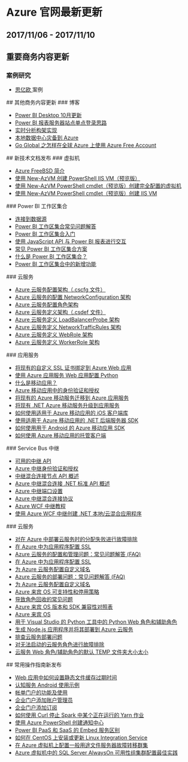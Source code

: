 <properties
	pageTitle="Azure 官网本周更新 | Azure"
    description="Azure 官网本周更新"
    services=""
    documentationCenter=""
    authors=""
    manager=""
    editor=""
    tags=""/>

<tags ms.service="weekly-updates" ms.date="" wacn.date="" wacn.lang="cn"/>

# Azure 官网最新更新
## 2017/11/06 - 2017/11/10
## 重要商务内容更新
### 案例研究
<ul>
<li><a href="/partnerancasestudy/case-studies/sem/" id="weekly-updates-11-10_case-studies-sem">思亿欧 </a>案例</li>
</ul>
## 其他商务内容更新
### 博客
<ul>
<li><a href="/blog/2017/11/09/Power-BI-Desktop-October-Updating/" id="weekly-updates-11-10_blog-Power-BI-Desktop-October-Updating">Power BI Desktop 10月更新</a></li>
<li><a href="/blog/2017/11/09/Power-BI-report-server-station-single-landing/" id="weekly-updates-11-10_blog-Power-BI-report-server-station-single-landing">Power BI 报表服务器站点单点登录思路</a>
</li>
<li><a href="/blog/2017/11/09/Real-time-analysis-architecture-implementation/" id="weekly-updates-11-10_blog-Real-time-analysis-architecture-implementation">实时分析构架实现</a></li>
<li><a href="/blog/2017/11/09/DR2C-on-Azure" id="weekly-updates-11-10_blog-DR2C-on-Azure">本地数据中心灾备到 Azure
</a></li>
<li><a href="/blog/2017/11/10/How-to-use-Azure-Free-Account" id="weekly-updates-11-10_blog-How-to-use-Azure-Free-Account">Go Global 之怎样在全球 Azure 上使用 Azure Free Account
</a></li>

</ul>
## 新技术文档发布
### 虚拟机
<ul>
<li><a id='weekly-updates-11-10_docs-freebsd-intro-on-azure' href='https://docs.azure.cn/zh-cn/virtual-machines/linux/freebsd-intro-on-azure'>Azure FreeBSD 简介</a></li>
<li><a id='weekly-updates-11-10_docs-virtual-machines-windows-powershell-sample-create-iis-using-dsc-auto' href='https://docs.azure.cn/zh-cn/virtual-machines/scripts/virtual-machines-windows-powershell-sample-create-iis-using-dsc-auto'>使用 New-AzVM 创建 PowerShell IIS VM（预览版）</a></li>
<li><a id='weekly-updates-11-10_docs-virtual-machines-windows-powershell-sample-create-vm-auto' href='https://docs.azure.cn/zh-cn/virtual-machines/scripts/virtual-machines-windows-powershell-sample-create-vm-auto'>使用 New-AzVM PowerShell cmdlet（预览版）创建完全配置的虚拟机</a></li>
<li><a id='weekly-updates-11-10_docs-virtual-machines-windows-powershell-sample-create-vm-iis-auto' href='https://docs.azure.cn/zh-cn/virtual-machines/scripts/virtual-machines-windows-powershell-sample-create-vm-iis-auto'>使用 New-AzVM PowerShell cmdlet（预览版）创建 IIS VM</a></li>
</ul>
### Power BI 工作区集合
<ul>
<li><a id='weekly-updates-11-10_docs-connect-datasource' href='https://docs.azure.cn/zh-cn/power-bi-workspace-collections/connect-datasource'>连接到数据源</a></li>
<li><a id='weekly-updates-11-10_docs-faq' href='https://docs.azure.cn/zh-cn/power-bi-workspace-collections/faq'>Power BI 工作区集合常见问题解答</a></li>
<li><a id='weekly-updates-11-10_docs-get-started' href='https://docs.azure.cn/zh-cn/power-bi-workspace-collections/get-started'>Power BI 工作区集合入门</a></li>
<li><a id='weekly-updates-11-10_docs-interact-with-reports' href='https://docs.azure.cn/zh-cn/power-bi-workspace-collections/interact-with-reports'>使用 JavaScript API 与 Power BI 报表进行交互</a></li>
<li><a id='weekly-updates-11-10_docs-scenarios' href='https://docs.azure.cn/zh-cn/power-bi-workspace-collections/scenarios'>常见 Power BI 工作区集合方案</a></li>
<li><a id='weekly-updates-11-10_docs-what-are-power-bi-workspace-collections' href='https://docs.azure.cn/zh-cn/power-bi-workspace-collections/what-are-power-bi-workspace-collections'>什么是 Power BI 工作区集合？</a></li>
<li><a id='weekly-updates-11-10_docs-whats-new' href='https://docs.azure.cn/zh-cn/power-bi-workspace-collections/whats-new'>Power BI 工作区集合中的新增功能</a></li>
</ul>
### 云服务
<ul>
<li><a id='weekly-updates-11-10_docs-schema-cscfg-file' href='https://docs.azure.cn/zh-cn/cloud-services/schema-cscfg-file'>Azure 云服务配置架构（.cscfg 文件）</a></li>
<li><a id='weekly-updates-11-10_docs-schema-cscfg-networkconfiguration' href='https://docs.azure.cn/zh-cn/cloud-services/schema-cscfg-networkconfiguration'>Azure 云服务的配置 NetworkConfiguration 架构</a></li>
<li><a id='weekly-updates-11-10_docs-schema-cscfg-role' href='https://docs.azure.cn/zh-cn/cloud-services/schema-cscfg-role'>Azure 云服务配置角色架构</a></li>
<li><a id='weekly-updates-11-10_docs-schema-csdef-file' href='https://docs.azure.cn/zh-cn/cloud-services/schema-csdef-file'>Azure 云服务定义架构（.csdef 文件）</a></li>
<li><a id='weekly-updates-11-10_docs-schema-csdef-loadbalancerprobe' href='https://docs.azure.cn/zh-cn/cloud-services/schema-csdef-loadbalancerprobe'>Azure 云服务定义 LoadBalancerProbe 架构</a></li>
<li><a id='weekly-updates-11-10_docs-schema-csdef-networktrafficrules' href='https://docs.azure.cn/zh-cn/cloud-services/schema-csdef-networktrafficrules'>Azure 云服务定义 NetworkTrafficRules 架构</a></li>
<li><a id='weekly-updates-11-10_docs-schema-csdef-webrole' href='https://docs.azure.cn/zh-cn/cloud-services/schema-csdef-webrole'>Azure 云服务定义 WebRole 架构</a></li>
<li><a id='weekly-updates-11-10_docs-schema-csdef-workerrole' href='https://docs.azure.cn/zh-cn/cloud-services/schema-csdef-workerrole'>Azure 云服务定义 WorkerRole 架构</a></li>
</ul>
### 应用服务
<ul>
<li><a id='weekly-updates-11-10_docs-app-service-web-tutorial-custom-ssl' href='https://docs.azure.cn/zh-cn/app-service/app-service-web-tutorial-custom-ssl'>将现有的自定义 SSL 证书绑定到 Azure Web 应用</a></li>
<li><a id='weekly-updates-11-10_docs-web-sites-python-configure' href='https://docs.azure.cn/zh-cn/app-service/web-sites-python-configure'>使用 Azure 应用服务 Web 应用配置 Python</a></li>
<li><a id='weekly-updates-11-10_docs-app-service-mobile-value-prop' href='https://docs.azure.cn/zh-cn/app-service-mobile/app-service-mobile-value-prop'>什么是移动应用？</a></li>
<li><a id='weekly-updates-11-10_docs-app-service-mobile-auth' href='https://docs.azure.cn/zh-cn/app-service-mobile/app-service-mobile-auth'>Azure 移动应用中的身份验证和授权</a></li>
<li><a id='weekly-updates-11-10_docs-app-service-mobile-migrating-from-mobile-services' href='https://docs.azure.cn/zh-cn/app-service-mobile/app-service-mobile-migrating-from-mobile-services'>将现有的 Azure 移动服务迁移到 Azure 应用服务</a></li>
<li><a id='weekly-updates-11-10_docs-app-service-mobile-net-upgrading-from-mobile-services' href='https://docs.azure.cn/zh-cn/app-service-mobile/app-service-mobile-net-upgrading-from-mobile-services'>将现有 .NET Azure 移动服务升级到应用服务</a></li>
<li><a id='weekly-updates-11-10_docs-app-service-mobile-ios-how-to-use-client-library' href='https://docs.azure.cn/zh-cn/app-service-mobile/app-service-mobile-ios-how-to-use-client-library'>如何使用适用于 Azure 移动应用的 iOS 客户端库</a></li>
<li><a id='weekly-updates-11-10_docs-app-service-mobile-dotnet-backend-how-to-use-server-sdk' href='https://docs.azure.cn/zh-cn/app-service-mobile/app-service-mobile-dotnet-backend-how-to-use-server-sdk'>使用适用于 Azure 移动应用的 .NET 后端服务器 SDK</a></li>
<li><a id='weekly-updates-11-10_docs-app-service-mobile-android-how-to-use-client-library' href='https://docs.azure.cn/zh-cn/app-service-mobile/app-service-mobile-android-how-to-use-client-library'>如何使用用于 Android 的 Azure 移动应用 SDK</a></li>
<li><a id='weekly-updates-11-10_docs-app-service-mobile-dotnet-how-to-use-client-library' href='https://docs.azure.cn/zh-cn/app-service-mobile/app-service-mobile-dotnet-how-to-use-client-library'>如何使用 Azure 移动应用的托管客户端</a></li>
</ul>
### Service Bus 中继
<ul>
<li><a id='weekly-updates-11-10_docs-relay-api-overview' href='https://docs.azure.cn/zh-cn/service-bus-relay/relay-api-overview'>可用的中继 API</a></li>
<li><a id='weekly-updates-11-10_docs-relay-authentication-and-authorization' href='https://docs.azure.cn/zh-cn/service-bus-relay/relay-authentication-and-authorization'>Azure 中继身份验证和授权</a></li>
<li><a id='weekly-updates-11-10_docs-relay-hybrid-connections-node-ws-api-overview' href='https://docs.azure.cn/zh-cn/service-bus-relay/relay-hybrid-connections-node-ws-api-overview'>中继混合连接节点 API 概述</a></li>
<li><a id='weekly-updates-11-10_docs-relay-hybrid-connections-dotnet-api-overview' href='https://docs.azure.cn/zh-cn/service-bus-relay/relay-hybrid-connections-dotnet-api-overview'>Azure 中继混合连接 .NET 标准 API 概述</a></li>
<li><a id='weekly-updates-11-10_docs-relay-port-settings' href='https://docs.azure.cn/zh-cn/service-bus-relay/relay-port-settings'>Azure 中继端口设置</a></li>
<li><a id='weekly-updates-11-10_docs-relay-hybrid-connections-protocol' href='https://docs.azure.cn/zh-cn/service-bus-relay/relay-hybrid-connections-protocol'>Azure 中继混合连接协议</a></li>
<li><a id='weekly-updates-11-10_docs-service-bus-relay-tutorial' href='https://docs.azure.cn/zh-cn/service-bus-relay/service-bus-relay-tutorial'>Azure WCF 中继教程</a></li>
<li><a id='weekly-updates-11-10_docs-service-bus-dotnet-hybrid-app-using-service-bus-relay' href='https://docs.azure.cn/zh-cn/service-bus-relay/service-bus-dotnet-hybrid-app-using-service-bus-relay'>使用 Azure WCF 中继创建 .NET 本地/云混合应用程序</a></li>
</ul>
### 云服务
<ul>
<li><a id='weekly-updates-11-10_docs-cloud-services-allocation-failures' href='https://docs.azure.cn/zh-cn/cloud-services/cloud-services-allocation-failures'>对在 Azure 中部署云服务时的分配失败进行故障排除</a></li>
<li><a id='weekly-updates-11-10_docs-cloud-services-configure-ssl-certificate-portal' href='https://docs.azure.cn/zh-cn/cloud-services/cloud-services-configure-ssl-certificate-portal'>在 Azure 中为应用程序配置 SSL</a></li>
<li><a id='weekly-updates-11-10_docs-cloud-services-configuration-and-management-faq' href='https://docs.azure.cn/zh-cn/cloud-services/cloud-services-configuration-and-management-faq'>Azure 云服务的配置和管理问题：常见问题解答 (FAQ)</a></li>
<li><a id='weekly-updates-11-10_docs-cloud-services-configure-ssl-certificate' href='https://docs.azure.cn/zh-cn/cloud-services/cloud-services-configure-ssl-certificate'>在 Azure 中为应用程序配置 SSL</a></li>
<li><a id='weekly-updates-11-10_docs-cloud-services-custom-domain-name' href='https://docs.azure.cn/zh-cn/cloud-services/cloud-services-custom-domain-name'>为 Azure 云服务配置自定义域名</a></li>
<li><a id='weekly-updates-11-10_docs-cloud-services-deployment-faq' href='https://docs.azure.cn/zh-cn/cloud-services/cloud-services-deployment-faq'>Azure 云服务的部署问题：常见问题解答 (FAQ)</a></li>
<li><a id='weekly-updates-11-10_docs-cloud-services-custom-domain-name-portal' href='https://docs.azure.cn/zh-cn/cloud-services/cloud-services-custom-domain-name-portal'>为 Azure 云服务配置自定义域名</a></li>
<li><a id='weekly-updates-11-10_docs-cloud-services-guestos-retirement-policy' href='https://docs.azure.cn/zh-cn/cloud-services/cloud-services-guestos-retirement-policy'>Azure 来宾 OS 可支持性和停用策略</a></li>
<li><a id='weekly-updates-11-10_docs-cloud-services-troubleshoot-common-issues-which-cause-roles-recycle' href='https://docs.azure.cn/zh-cn/cloud-services/cloud-services-troubleshoot-common-issues-which-cause-roles-recycle'>导致角色回收的常见问题</a></li>
<li><a id='weekly-updates-11-10_docs-cloud-services-guestos-update-matrix' href='https://docs.azure.cn/zh-cn/cloud-services/cloud-services-guestos-update-matrix'>Azure 来宾 OS 版本和 SDK 兼容性对照表</a></li>
<li><a id='weekly-updates-11-10_docs-cloud-services-guestos-msrc-releases' href='https://docs.azure.cn/zh-cn/cloud-services/cloud-services-guestos-msrc-releases'>Azure 来宾 OS</a></li>
<li><a id='weekly-updates-11-10_docs-cloud-services-python-ptvs' href='https://docs.azure.cn/zh-cn/cloud-services/cloud-services-python-ptvs'>用于 Visual Studio 的 Python 工具中的 Python Web 角色和辅助角色</a></li>
<li><a id='weekly-updates-11-10_docs-cloud-services-nodejs-develop-deploy-app' href='https://docs.azure.cn/zh-cn/cloud-services/cloud-services-nodejs-develop-deploy-app'>生成 Node.js 应用程序并将其部署到 Azure 云服务</a></li>
<li><a id='weekly-updates-11-10_docs-cloud-services-troubleshoot-deployment-problems' href='https://docs.azure.cn/zh-cn/cloud-services/cloud-services-troubleshoot-deployment-problems'>排查云服务部署问题</a></li>
<li><a id='weekly-updates-11-10_docs-cloud-services-troubleshoot-roles-that-fail-start' href='https://docs.azure.cn/zh-cn/cloud-services/cloud-services-troubleshoot-roles-that-fail-start'>对无法启动的云服务角色进行故障排除</a></li>
<li><a id='weekly-updates-11-10_docs-cloud-services-troubleshoot-default-temp-folder-size-too-small-web-worker-role' href='https://docs.azure.cn/zh-cn/cloud-services/cloud-services-troubleshoot-default-temp-folder-size-too-small-web-worker-role'>云服务 Web 角色/辅助角色的默认 TEMP 文件夹大小太小</a></li>
</ul>
## 常用操作指南新发布
<ul>
<li><a id='weekly-updates-11-10_docs-aog-app-service-app-how-to-configure-local-cache-expire-time' href='https://docs.azure.cn/zh-cn/articles/azure-operations-guide/app-service-web/aog-app-service-app-how-to-configure-local-cache-expire-time'>Web 应用中如何设置静态文件缓存过期时间</a></li>
<li><a id='weekly-updates-11-10_docs-aog-cognitive-services-android-sample' href='https://docs.azure.cn/zh-cn/articles/azure-operations-guide/cognitive-services/aog-cognitive-services-android-sample'>认知服务 Android 使用示例</a></li>
<li><a id='weekly-updates-11-10_docs-subscription-management' href='https://docs.azure.cn/zh-cn/articles/azure-operations-guide/commerce/subscription-management/aog-commerce-subscription-management-billing-portal-guidance'>帐单门户的功能及使用</a></li>
<li><a id='weekly-updates-11-10_docs-subscription-management' href='https://docs.azure.cn/zh-cn/articles/azure-operations-guide/commerce/subscription-management/aog-commerce-subscription-management-ea-portal-add-admin-account'>企业门户添加账户管理员</a></li>
<li><a id='weekly-updates-11-10_docs-subscription-management' href='https://docs.azure.cn/zh-cn/articles/azure-operations-guide/commerce/subscription-management/aog-commerce-subscription-management-ea-portal-add-subscription'>企业门户添加订阅</a></li>
<li><a id='weekly-updates-11-10_docs-aog-hdinsight-apache-spark-howto-kill-yarn-job-via-curl' href='https://docs.azure.cn/zh-cn/articles/azure-operations-guide/hdinsight/aog-hdinsight-apache-spark-howto-kill-yarn-job-via-curl'>如何使用 Curl 停止 Spark 中某个正在运行的 Yarn 作业</a></li>
<li><a id='weekly-updates-11-10_docs-aog-notification-hubs-create-via-powershell' href='https://docs.azure.cn/zh-cn/articles/azure-operations-guide/notification-hubs/aog-notification-hubs-create-via-powershell'>使用 Azure PowerShell 创建通知中心</a></li>
<li><a id='weekly-updates-11-10_docs-aog-power-bi-embedded-diff-between-paas-and-saas' href='https://docs.azure.cn/zh-cn/articles/azure-operations-guide/power-bi-embedded/aog-power-bi-embedded-diff-between-paas-and-saas'>Power BI PaaS 和 SaaS 的 Embed 服务区别</a></li>
<li><a id='weekly-updates-11-10_docs-aog-virtual-machines-linux-centos-update-integration-service' href='https://docs.azure.cn/zh-cn/articles/azure-operations-guide/virtual-machines/linux/aog-virtual-machines-linux-centos-update-integration-service'>如何在 CentOS 上安装或更新 Linux Integration Service</a></li>
<li><a id='weekly-updates-11-10_docs-aog-virtual-machines-windows-configure-file-server-failover-cluster' href='https://docs.azure.cn/zh-cn/articles/azure-operations-guide/virtual-machines/windows/aog-virtual-machines-windows-configure-file-server-failover-cluster'>在 Azure 虚拟机上配置一般用途文件服务器故障转移群集</a></li>
<li><a id='weekly-updates-11-10_docs-aog-virtual-machines-windows-sql-alwayson-availability-groups' href='https://docs.azure.cn/zh-cn/articles/azure-operations-guide/virtual-machines/windows/aog-virtual-machines-windows-sql-alwayson-availability-groups'>Azure 虚拟机中的 SQL Server AlwaysOn 可用性组集群配置最佳实践</a></li>
</ul>

